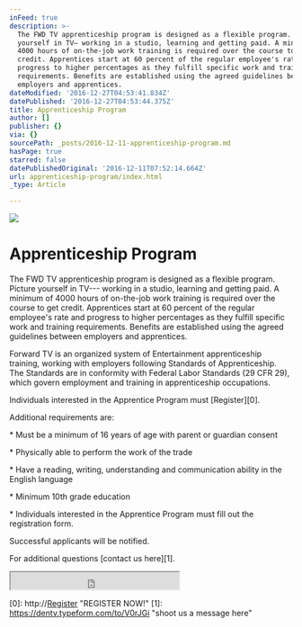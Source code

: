 ```yaml
---
inFeed: true
description: >-
  The FWD TV apprenticeship program is designed as a flexible program. Picture
  yourself in TV— working in a studio, learning and getting paid. A minimum of
  4000 hours of on-the-job work training is required over the course to get
  credit. Apprentices start at 60 percent of the regular employee's rate and
  progress to higher percentages as they fulfill specific work and training
  requirements. Benefits are established using the agreed guidelines between
  employers and apprentices.
dateModified: '2016-12-27T04:53:41.834Z'
datePublished: '2016-12-27T04:53:44.375Z'
title: Apprenticeship Program
author: []
publisher: {}
via: {}
sourcePath: _posts/2016-12-11-apprenticeship-program.md
hasPage: true
starred: false
datePublishedOriginal: '2016-12-11T07:52:14.664Z'
url: apprenticeship-program/index.html
_type: Article

---
```

![](https://the-grid-user-content.s3-us-west-2.amazonaws.com/852dc4b1-fd58-4716-a31f-9da4059051f9.jpg)

# Apprenticeship Program

The FWD TV apprenticeship program is designed as a flexible program. Picture yourself in TV--- working in a studio, learning and getting paid. A minimum of 4000 hours of on-the-job work training is required over the course to get credit. Apprentices start at 60 percent of the regular employee's rate and progress to higher percentages as they fulfill specific work and training requirements. Benefits are established using the agreed guidelines between employers and apprentices.

Forward TV is an organized system of Entertainment apprenticeship training, working with employers following Standards of Apprenticeship. The Standards are in conformity with Federal Labor Standards (29 CFR 29), which govern employment and training in apprenticeship occupations.

Individuals interested in the Apprentice Program must [Register][0].

Additional requirements are:

\* Must be a minimum of 16 years of age with parent or guardian consent

\* Physically able to perform the work of the trade

\* Have a reading, writing, understanding and communication ability in the English language

\* Minimum 10th grade education

\* Individuals interested in the Apprentice Program must fill out the registration form.

Successful applicants will be notified.

For additional questions [contact us here][1].

<iframe src="https://the-grid.github.io/ed-userhtml/?g=eJxtkUGL2zAQhe_7K7y-yGZluUtvTRRoSimFkkPb21KCIk1sZWXJ1kw2pEv-e2V7Aw3tbTSM3nxv3lJl2ilEmdO5h32IXYWtipDtjkTB51kbYS_zlqjHD3VtwNOLuI4KHbqaQv3lx7ePmyHPjCJVdcGAzB_zjFRsgGS-3Tnln_PVd2gsEsRsE073y1qt7paoo-1pVeyPXpMNvihfX1TMBuQH5ANHbqQJ-tilrbyx0ogk-NnB-F6fvxquIfV0BEXw1uYN3Yzh-vxTNRvVAbdGsol8m9AZ30l2dYXvKzhWJ0CqHoXq1O_g1Qknd9Mxbg2zhd0X940VWjlXmKRblq8HlBquHTb7YuXigCKttWYsMGq5e2Cz4gHZYpAN_fPl6d2vxSD6NONpk04prEeItB73QzGepbxMkg9s-1-S4YbEWf-cOAYUEZxkSGcH2AIQG3szWyqmlK9w1Zy90Jgg8W_IFpSZEVGovgdvPrXWmSIFhuXlUhblsn7L9O4PRTDQtw" height="31" style=""></iframe>



[0]: http://<a href="https//dentv.typeform.com/to/GSLANq" target="_blank">Register</a> "REGISTER NOW!"
[1]: https://dentv.typeform.com/to/V0rJGi "shoot us a message here"